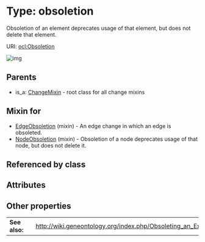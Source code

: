 
# Type: obsoletion


Obsoletion of an element deprecates usage of that element, but does not delete that element.

URI: [ocl:Obsoletion](http://w3id.org/oclObsoletion)


![img](http://yuml.me/diagram/nofunky;dir:TB/class/[NodeObsoletion]uses%20-.->[Obsoletion],[EdgeObsoletion]uses%20-.->[Obsoletion],[ChangeMixin]^-[Obsoletion],[NodeObsoletion],[EdgeObsoletion],[ChangeMixin])

## Parents

 *  is_a: [ChangeMixin](ChangeMixin.md) - root class for all change mixins

## Mixin for

 * [EdgeObsoletion](EdgeObsoletion.md) (mixin)  - An edge change in which an edge is obsoleted.
 * [NodeObsoletion](NodeObsoletion.md) (mixin)  - Obsoletion of a node deprecates usage of that node, but does not delete it.

## Referenced by class


## Attributes


## Other properties

|  |  |  |
| --- | --- | --- |
| **See also:** | | http://wiki.geneontology.org/index.php/Obsoleting_an_Existing_Ontology_Term |

